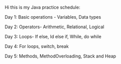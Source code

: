 Hi this is my Java practice schedule:

Day 1: Basic operations - Variables, Data types 

Day 2: Operators- Arithmetic, Relational, Logical 

Day 3: Loops- If else, Id else if, While, do while 

Day 4: For loops, switch, break 

Day 5: Methods, MethodOverloading, Stack and Heap